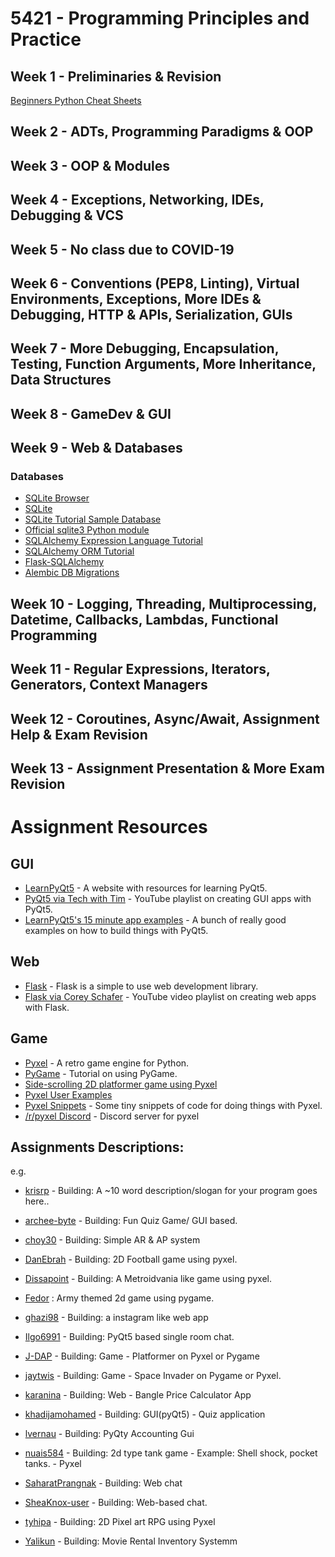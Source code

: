 # 5421 - Programming Principles and Practice

## Week 1 - Preliminaries & Revision

[Beginners Python Cheat Sheets](https://ehmatthes.github.io/pcc_2e/cheat_sheets/cheat_sheets/)

## Week 2 - ADTs, Programming Paradigms & OOP

## Week 3 - OOP & Modules

## Week 4 - Exceptions, Networking, IDEs, Debugging & VCS

## Week 5 - No class due to COVID-19

## Week 6 - Conventions (PEP8, Linting), Virtual Environments, Exceptions, More IDEs & Debugging, HTTP & APIs, Serialization, GUIs

## Week 7 - More Debugging, Encapsulation, Testing, Function Arguments, More Inheritance, Data Structures

## Week 8 - GameDev & GUI

## Week 9 - Web & Databases

### Databases

* [SQLite Browser](https://sqlitebrowser.org/)
* [SQLite](https://www.sqlite.org/index.html)
* [SQLite Tutorial Sample Database](https://www.sqlitetutorial.net/sqlite-sample-database/)
* [Official sqlite3 Python module](https://docs.python.org/3.8/library/sqlite3.html)
* [SQLAlchemy Expression Language Tutorial](https://docs.sqlalchemy.org/en/13/core/tutorial.html)
* [SQLAlchemy ORM Tutorial](https://docs.sqlalchemy.org/en/13/orm/tutorial.html)
* [Flask-SQLAlchemy](https://flask-sqlalchemy.palletsprojects.com/en/2.x/)
* [Alembic DB Migrations](https://alembic.sqlalchemy.org/en/latest/)

## Week 10 - Logging, Threading, Multiprocessing, Datetime, Callbacks, Lambdas, Functional Programming

## Week 11 - Regular Expressions, Iterators, Generators, Context Managers

## Week 12 - Coroutines, Async/Await, Assignment Help & Exam Revision

## Week 13 - Assignment Presentation & More Exam Revision


Assignment Resources
======================

## GUI

* [LearnPyQt5](https://www.learnpyqt.com/) - A website with resources for learning PyQt5.
* [PyQt5 via Tech with Tim](https://www.youtube.com/watch?v=Vde5SH8e1OQ&list=PLzMcBGfZo4-lB8MZfHPLTEHO9zJDDLpYj) - YouTube playlist on creating GUI apps with PyQt5.
* [LearnPyQt5's 15 minute app examples](https://github.com/learnpyqt/15-minute-apps) - A bunch of really good examples on how to build things with PyQt5.

## Web
* [Flask](https://flask.palletsprojects.com/en/1.1.x/quickstart/) - Flask is a simple to use web development library.
* [Flask via Corey Schafer](https://www.youtube.com/watch?v=MwZwr5Tvyxo&list=PL-osiE80TeTs4UjLw5MM6OjgkjFeUxCYH) - YouTube video playlist on creating web apps with Flask.

## Game
* [Pyxel](https://github.com/kitao/pyxel) - A retro game engine for Python.
* [PyGame](https://realpython.com/pygame-a-primer/) - Tutorial on using PyGame.
* [Side-scrolling 2D platformer game using Pyxel](https://github.com/tyhipa/platformer-pyxel)
* [Pyxel User Examples](https://github.com/kitao/pyxel/wiki/User-Examples)
* [Pyxel Snippets](https://github.com/kris-classes/pyxel-snippets) - Some tiny snippets of code for doing things with Pyxel.
* [/r/pyxel Discord](https://discord.gg/jNRYyXn) - Discord server for pyxel

## Assignments Descriptions:
e.g.
* [krisrp](https://github.com/krisrp) - Building: A ~10 word description/slogan for your program goes here.. 

* [archee-byte](https://github.com/archee-byte/project-5421-archee) - Building: Fun Quiz Game/ GUI based. 
* [choy30](https://github.com/choy30/Yjun) - Building: Simple AR & AP system
* [DanEbrah](https://github.com/DanEbrah/Daniel-E---Project) - Building: 2D Football game using pyxel.
* [Dissapoint](https://github.com/Dissapoint/ISCG5421) - Building: A Metroidvania like game using pyxel.
* [Fedor](https://github.com/fshadrin/5421Project/) : Army themed 2d game using pygame.
* [ghazi98](https://github.com/ghazi98/Programming-Principles-and-Practice) - Building: a instagram like web app
* [Ilgo6991](https://github.com/Ilgo6991/python_chat_room) - Building: PyQt5 based single room chat.
* [J-DAP](https://github.com/J-DAP/ISCG5421Project) - Building: Game - Platformer on Pyxel or Pygame
* [jaytwis](https://github.com/jaytwis/JD5421) - Building: Game - Space Invader on Pygame or Pyxel.
* [karanina](https://github.com/karanina/ISCG5421-Assignment-1) - Building: Web - Bangle Price Calculator App
* [khadijamohamed](https://github.com/khadijamohamed/assignment) - Building: GUI(pyQt5) - Quiz application
* [lvernau](https://github.com/lvernau/Assignment1) - Building: PyQty Accounting Gui
* [nuais584](https://github.com/nuais584/Assignment-5421) - Building: 2d type tank game - Example: Shell shock, pocket tanks. - Pyxel
* [SaharatPrangnak](https://github.com/SaharatPrangnak/5421-Assessment-1-Saharat) - Building: Web chat
* [SheaKnox-user](https://github.com/SheaKnox-user/Project-Plan) - Building: Web-based chat.
* [tyhipa](https://github.com/tyhipa/unitec_5421x3P) - Building: 2D Pixel art RPG using Pyxel
* [Yalikun](https://github.com/Yalikun/Assignment5421) - Building: Movie Rental Inventory Systemm

